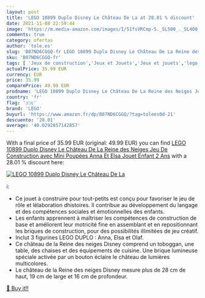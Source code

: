 ```yaml
---
layout: post
title: 'LEGO 10899 Duplo Disney Le Château De La at 28.01 % discount'
date: 2021-11-08 22:59:44
image: 'https://m.media-amazon.com/images/I/51fsVRCmp-S._SL500_._SL400_.jpg'
comments: true
category: ofertas
author: 'tole.es'
slug: 'B07ND6CGGQ-fr LEGO 10899 Duplo Disney Le Château De La Reine des Neiges...'
sku: 'B07ND6CGGQ-fr'
tags: [ 'Jeux de construction','Jeux et Jouets','Jeux et jouets','lego', ]
actualPrice: 35.99 EUR
currency: EUR
price: 35.99
comparePrice: 49.99 EUR
prodname: 'LEGO 10899 Duplo Disney Le Château De La Reine des Neiges Jeu De Construction avec Mini Poupées Anna Et Elsa  Jouet Enfant 2 Ans'
country: 'fr'
flag: '🇫🇷'
brand: 'LEGO'
buyurl: 'https://www.amazon.fr/dp/B07ND6CGGQ/?tag=tolees0d-21'
descuento: '28.01'
average: '40.0292857142857'
---
```


With a final price of 35.99 EUR (original: 49.99 EUR) you can find [LEGO 10899 Duplo Disney Le Château De La Reine des Neiges Jeu De Construction avec Mini Poupées Anna Et Elsa  Jouet Enfant 2 Ans](https://www.amazon.fr/dp/B07ND6CGGQ/?tag=tolees0d-21) with a  28.01 % discount here:

[![LEGO 10899 Duplo Disney Le Château De La](https://m.media-amazon.com/images/I/51fsVRCmp-S._SL500_._SL400_.jpg)](https://www.amazon.fr/dp/B07ND6CGGQ/?tag=tolees0d-21)

ℹ️:

- Ce jouet à construire pour tout-petits est conçu pour favoriser le jeu de rôle et lélaboration dhistoires. Il contribue au développement du langage et des compétences sociales et émotionnelles des enfants.
- Les enfants apprennent à maîtriser les compétences de construction de base et améliorent leur motricité fine en assemblant et en repositionnant les briques de construction, pour des possibilités illimitées de jeu créatif.
- Inclut 3 figurines LEGO DUPLO : Anna, Elsa et Olaf.
- Ce château de la Reine des neiges Disney comprend un toboggan, une table, des chaises et des équipements de cuisine. Une brique lumineuse spéciale activée par un bouton éclaire le château de lumières multicolores.
- Le château de la Reine des neiges Disney mesure plus de 28 cm de haut, 19 cm de large et 16 cm de profondeur.

[🛒 Buy it!!](https://www.amazon.fr/dp/B07ND6CGGQ/?tag=tolees0d-21)
